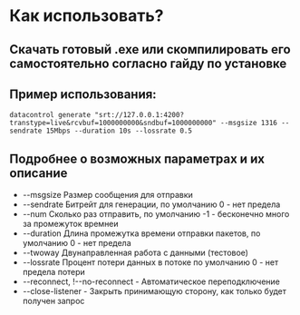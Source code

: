 # Как использовать?

## Скачать готовый .exe или скомпилировать его самостоятельно согласно гайду по установке
## Пример использования:
`datacontrol generate "srt://127.0.0.1:4200?transtype=live&rcvbuf=1000000000&sndbuf=1000000000" --msgsize 1316 --sendrate 15Mbps --duration 10s --lossrate 0.5`

## Подробнее о возможных параметрах и их описание

- --msgsize Размер сообщения для отправки
- --sendrate Битрейт для генерации, по умолчанию 0 - нет предела
- --num Сколько раз отправить, по умолчанию -1 - бесконечно много за промежуток времнеи
- --duration Длина промежутка времени отправки пакетов, по умолчанию 0 - нет предела
- --twoway Двунаправленная работа с данными (тестовое)
- --lossrate Процент потери данных в потоке по умолчанию 0 - нет предела потери
- --reconnect, !--no-reconnect - Автоматическое переподключение
- --close-listener - Закрыть принимающую сторону, как только будет получен запрос